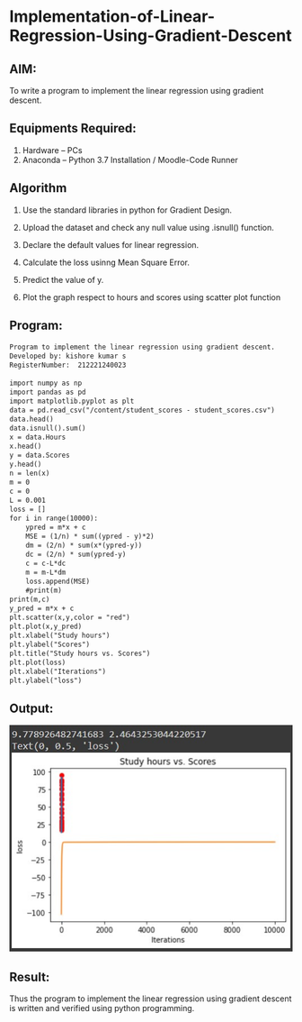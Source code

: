 # Implementation-of-Linear-Regression-Using-Gradient-Descent

## AIM:
To write a program to implement the linear regression using gradient descent.

## Equipments Required:
1. Hardware – PCs
2. Anaconda – Python 3.7 Installation / Moodle-Code Runner

## Algorithm
1. Use the standard libraries in python for Gradient Design.

2. Upload the dataset and check any null value using .isnull() function.

3. Declare the default values for linear regression.

4. Calculate the loss usinng Mean Square Error.

5. Predict the value of y.

6. Plot the graph respect to hours and scores using scatter plot function

## Program:
```
Program to implement the linear regression using gradient descent.
Developed by: kishore kumar s
RegisterNumber:  212221240023

import numpy as np
import pandas as pd
import matplotlib.pyplot as plt
data = pd.read_csv("/content/student_scores - student_scores.csv")
data.head()
data.isnull().sum()
x = data.Hours
x.head()
y = data.Scores
y.head()
n = len(x)
m = 0
c = 0
L = 0.001
loss = []
for i in range(10000):
    ypred = m*x + c
    MSE = (1/n) * sum((ypred - y)*2)
    dm = (2/n) * sum(x*(ypred-y))
    dc = (2/n) * sum(ypred-y)
    c = c-L*dc
    m = m-L*dm
    loss.append(MSE)
    #print(m)
print(m,c)
y_pred = m*x + c
plt.scatter(x,y,color = "red")
plt.plot(x,y_pred)
plt.xlabel("Study hours")
plt.ylabel("Scores")
plt.title("Study hours vs. Scores")
plt.plot(loss)
plt.xlabel("Iterations")
plt.ylabel("loss")
```

## Output:
![linear regression using gradient descent](output%20(1).jpg)


## Result:
Thus the program to implement the linear regression using gradient descent is written and verified using python programming.
